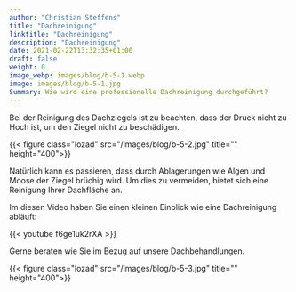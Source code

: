 ```yaml
---
author: "Christian Steffens"
title: "Dachreinigung"
linktitle: "Dachreinigung"
description: "Dachreinigung"
date: 2021-02-22T13:32:35+01:00
draft: false
weight: 0
image_webp: images/blog/b-5-1.webp
image: images/blog/b-5-1.jpg
Summary: Wie wird eine professionelle Dachreinigung durchgeführt?
---
```


Bei der Reinigung des Dachziegels ist zu beachten, dass der Druck nicht zu Hoch ist, um den Ziegel nicht zu beschädigen.

{{< figure class="lozad" src="/images/blog/b-5-2.jpg" title="" height="400">}}

Natürlich kann es passieren, dass durch Ablagerungen wie Algen und Moose der Ziegel brüchig wird. Um dies zu vermeiden, bietet sich eine Reinigung Ihrer Dachfläche an.

Im diesen Video haben Sie einen kleinen Einblick wie eine Dachreinigung abläuft:

{{< youtube f6ge1uk2rXA >}}

Gerne beraten wie Sie im Bezug auf unsere Dachbehandlungen.

{{< figure class="lozad" src="/images/blog/b-5-3.jpg" title="" height="400">}}
